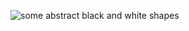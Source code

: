 
![some abstract black and white shapes](https://user-images.githubusercontent.com/82062012/114600445-f6b4d280-9c59-11eb-9928-f6cdbbc1709f.png)
